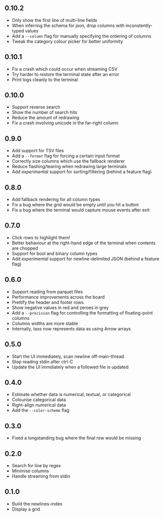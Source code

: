 ## 0.10.2

* Only show the first line of multi-line fields
* When inferring the schema for json, drop columns with inconstently-typed values
* Add a `--column` flag for manually specifying the ordering of columns
* Tweak the category colour picker for better uniformity

## 0.10.1

* Fix a crash which could occur when streaming CSV
* Try harder to restore the terminal state after an error
* Print logs cleanly to the terminal

## 0.10.0

* Support reverse search
* Show the number of search hits
* Reduce the amount of redrawing
* Fix a crash involving unicode in the far-right column

## 0.9.0

* Add support for TSV files
* Add a `--format` flag for forcing a certain input format
* Correctly size columns which use the fallback renderer
* Reduce flashing/tearing when redrawing large terminals
* Add _experimental_ support for sorting/filtering (behind a feature flag)

## 0.8.0

* Add fallback rendering for all column types
* Fix a bug where the grid would be empty until you hit a button
* Fix a bug where the terminal would capture mouse events after exit

## 0.7.0

* Click rows to highlight them!
* Better behaviour at the right-hand edge of the terminal when contents are chopped
* Support for bool and binary column types
* Add _experimental_ support for newline-delimited JSON (behind a feature flag)

## 0.6.0

* Support reading from parquet files
* Performance improvements across the board
* Prettify the header and footer rows
* Show negative values in red and zeroes in grey
* Add a `--precision` flag for controlling the formatting of floating-point columns
* Columns widths are more stable
* Internally, tass now represents data as using Arrow arrays

## 0.5.0

* Start the UI immediately, scan newline off-main-thread
* Stop reading stdin after ctrl-C
* Update the UI immdiately when a followed file is updated

## 0.4.0

* Estimate whether data is numerical, textual, or categorical
* Colourise categorical data
* Right-align numerical data
* Add the `--color-scheme` flag

## 0.3.0

* Fixed a longstanding bug where the final row would be missing

## 0.2.0

* Search for line by regex
* Minimise columns
* Handle streaming from stdin

## 0.1.0

* Build the newlines-index
* Display a grid
